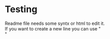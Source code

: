 # Testing<br>
Readme file needs some syntx or html to edit it.
<br>If you want to create a new line you can use "<br>" 
